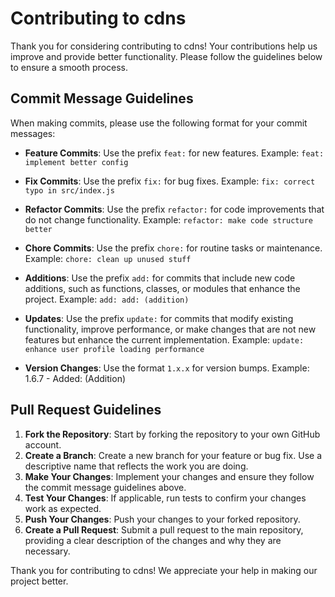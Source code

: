 # Contributing to cdns

Thank you for considering contributing to cdns! Your contributions help us improve and provide better functionality. Please follow the guidelines below to ensure a smooth process.

## Commit Message Guidelines

When making commits, please use the following format for your commit messages:

- **Feature Commits**:
  Use the prefix `feat:` for new features.
  Example: `feat: implement better config`

- **Fix Commits**:
  Use the prefix `fix:` for bug fixes.
  Example: `fix: correct typo in src/index.js`

- **Refactor Commits**:
  Use the prefix `refactor:` for code improvements that do not change functionality.
  Example: `refactor: make code structure better`

- **Chore Commits**:
  Use the prefix `chore:` for routine tasks or maintenance.
  Example: `chore: clean up unused stuff`

- **Additions**:
  Use the prefix `add:` for commits that include new code additions, such as functions, classes, or modules that enhance the project.
  Example: `add: add: (addition)`

- **Updates**:
  Use the prefix `update:` for commits that modify existing functionality, improve performance, or make changes that are not new features but enhance the current implementation.
  Example: `update: enhance user profile loading performance`

- **Version Changes**:
  Use the format `1.x.x` for version bumps.
  Example: 1.6.7 - Added: (Addition)

## Pull Request Guidelines

1. **Fork the Repository**: Start by forking the repository to your own GitHub account.
2. **Create a Branch**: Create a new branch for your feature or bug fix. Use a descriptive name that reflects the work you are doing.
3. **Make Your Changes**: Implement your changes and ensure they follow the commit message guidelines above.
4. **Test Your Changes**: If applicable, run tests to confirm your changes work as expected.
5. **Push Your Changes**: Push your changes to your forked repository.
6. **Create a Pull Request**: Submit a pull request to the main repository, providing a clear description of the changes and why they are necessary.

Thank you for contributing to cdns! We appreciate your help in making our project better.
